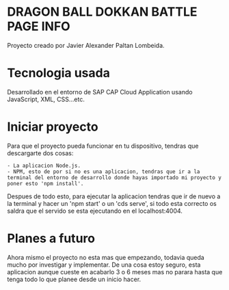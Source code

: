 # DRAGON BALL  DOKKAN BATTLE PAGE INFO
Proyecto creado por Javier Alexander Paltan Lombeida.

# Tecnologia usada
Desarrollado en el entorno de SAP CAP Cloud Application usando JavaScript, XML, CSS...etc.

# Iniciar proyecto
Para que el proyecto pueda funcionar en tu dispositivo, tendras que descargarte dos cosas:

    - La aplicacion Node.js.
    - NPM, esto de por si no es una aplicacion, tendras que ir a la terminal del entorno de desarrollo donde hayas importado mi proyecto y poner esto 'npm install'.

Despues de todo esto, para ejecutar la aplicacion tendras que ir de nuevo a la terminal y hacer un 'npm start' o un 'cds serve', si todo esta correcto os saldra que el servido se esta ejecutando en el localhost:4004.

# Planes a futuro
Ahora mismo el proyecto no esta mas que empezando, todavia queda mucho por investigar y implementar. De una cosa estoy seguro, esta aplicacion aunque cueste en acabarlo 3 o 6 meses mas no parara hasta que tenga todo lo que planee desde un inicio hacer.
